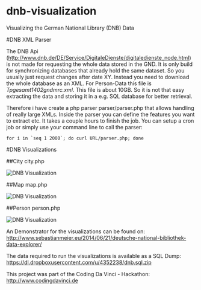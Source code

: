 dnb-visualization
=================

Visualizing the German National Library (DNB) Data 

#DNB XML Parser

The DNB Api (http://www.dnb.de/DE/Service/DigitaleDienste/digitaledienste_node.html) is not made for requesting the whole data stored in the GND. It is only build for synchronizing databases that already hold the same dataset. So you usually just request changes after date XY.
Instead you need to download the whole database as an XML. For Person-Data this file is *Tpgesamt1402gndmrc.xml*. This file is about 10GB. So it is not that easy extracting the data and storing it in a e.g. SQL database for better retrieval.

Therefore i have create a php parser parser/parser.php that allows handling of really large XMLs. Inside the parser you can define the features you want to extract etc. It takes a couple hours to finish the job. 
You can setup a cron job or simply use your command line to call the parser:

```
for i in `seq 1 2000`; do curl URL/parser.php; done
```

#DNB Visualizations

##City
city.php

![DNB Visualization](sebastian-meier.github.com/dnb-visualization/img/city.jpg)


##Map
map.php

![DNB Visualization](sebastian-meier.github.com/dnb-visualization/img/map.jpg)


##Person
person.php

![DNB Visualization](sebastian-meier.github.com/dnb-visualization/img/person.jpg)


An Demonstrator for the visualizations can be found on:
http://www.sebastianmeier.eu/2014/06/21/deutsche-national-bibliothek-data-explorer/

The data required to run the visualizations is available as a SQL Dump:
https://dl.dropboxusercontent.com/u/4352238/dnb.sql.zip

This project was part of the Coding Da Vinci - Hackathon:
http://www.codingdavinci.de
